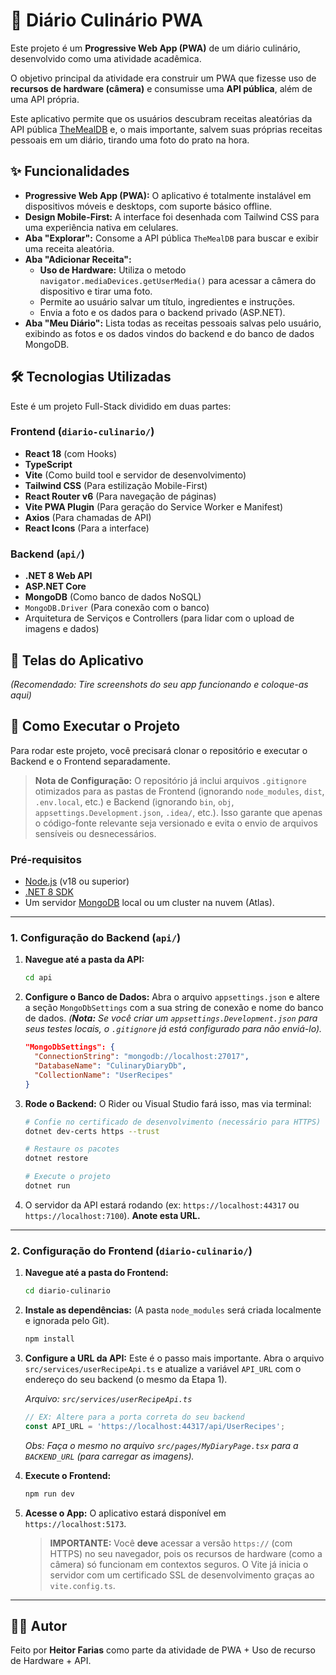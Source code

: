 # 📖 Diário Culinário PWA

Este projeto é um **Progressive Web App (PWA)** de um diário culinário, desenvolvido como uma atividade acadêmica.

O objetivo principal da atividade era construir um PWA que fizesse uso de **recursos de hardware (câmera)** e consumisse uma **API pública**, além de uma API própria.

Este aplicativo permite que os usuários descubram receitas aleatórias da API pública [TheMealDB](https://www.themealdb.com/api.php) e, o mais importante, salvem suas próprias receitas pessoais em um diário, tirando uma foto do prato na hora.

## ✨ Funcionalidades

* **Progressive Web App (PWA):** O aplicativo é totalmente instalável em dispositivos móveis e desktops, com suporte básico offline.
* **Design Mobile-First:** A interface foi desenhada com Tailwind CSS para uma experiência nativa em celulares.
* **Aba "Explorar":** Consome a API pública `TheMealDB` para buscar e exibir uma receita aleatória.
* **Aba "Adicionar Receita":**
    * **Uso de Hardware:** Utiliza o metodo `navigator.mediaDevices.getUserMedia()` para acessar a câmera do dispositivo e tirar uma foto.
    * Permite ao usuário salvar um título, ingredientes e instruções.
    * Envia a foto e os dados para o backend privado (ASP.NET).
* **Aba "Meu Diário":** Lista todas as receitas pessoais salvas pelo usuário, exibindo as fotos e os dados vindos do backend e do banco de dados MongoDB.

## 🛠️ Tecnologias Utilizadas

Este é um projeto Full-Stack dividido em duas partes:

### **Frontend (`diario-culinario/`)**

* **React 18** (com Hooks)
* **TypeScript**
* **Vite** (Como build tool e servidor de desenvolvimento)
* **Tailwind CSS** (Para estilização Mobile-First)
* **React Router v6** (Para navegação de páginas)
* **Vite PWA Plugin** (Para geração do Service Worker e Manifest)
* **Axios** (Para chamadas de API)
* **React Icons** (Para a interface)

### **Backend (`api/`)**

* **.NET 8 Web API**
* **ASP.NET Core**
* **MongoDB** (Como banco de dados NoSQL)
* `MongoDB.Driver` (Para conexão com o banco)
* Arquitetura de Serviços e Controllers (para lidar com o upload de imagens e dados)

## 📸 Telas do Aplicativo

*(Recomendado: Tire screenshots do seu app funcionando e coloque-as aqui)*

## 🚀 Como Executar o Projeto

Para rodar este projeto, você precisará clonar o repositório e executar o Backend e o Frontend separadamente.

> **Nota de Configuração:** O repositório já inclui arquivos `.gitignore` otimizados para as pastas de Frontend (ignorando `node_modules`, `dist`, `.env.local`, etc.) e Backend (ignorando `bin`, `obj`, `appsettings.Development.json`, `.idea/`, etc.). Isso garante que apenas o código-fonte relevante seja versionado e evita o envio de arquivos sensíveis ou desnecessários.

### Pré-requisitos

* [Node.js](https://nodejs.org/) (v18 ou superior)
* [.NET 8 SDK](https://dotnet.microsoft.com/en-us/download/dotnet/8.0)
* Um servidor [MongoDB](https://www.mongodb.com/try/download/community) local ou um cluster na nuvem (Atlas).

---

### 1. Configuração do Backend (`api/`)

1.  **Navegue até a pasta da API:**
    ```bash
    cd api
    ```

2.  **Configure o Banco de Dados:**
    Abra o arquivo `appsettings.json` e altere a seção `MongoDbSettings` com a sua string de conexão e nome do banco de dados.
    *(**Nota:** Se você criar um `appsettings.Development.json` para seus testes locais, o `.gitignore` já está configurado para não enviá-lo).*
    ```json
    "MongoDbSettings": {
      "ConnectionString": "mongodb://localhost:27017",
      "DatabaseName": "CulinaryDiaryDb",
      "CollectionName": "UserRecipes"
    }
    ```

3.  **Rode o Backend:**
    O Rider ou Visual Studio fará isso, mas via terminal:
    ```bash
    # Confie no certificado de desenvolvimento (necessário para HTTPS)
    dotnet dev-certs https --trust
    
    # Restaure os pacotes
    dotnet restore
    
    # Execute o projeto
    dotnet run
    ```

4.  O servidor da API estará rodando (ex: `https://localhost:44317` ou `https://localhost:7100`). **Anote esta URL.**

---

### 2. Configuração do Frontend (`diario-culinario/`)

1.  **Navegue até a pasta do Frontend:**
    ```bash
    cd diario-culinario
    ```

2.  **Instale as dependências:**
    (A pasta `node_modules` será criada localmente e ignorada pelo Git).
    ```bash
    npm install
    ```

3.  **Configure a URL da API:**
    Este é o passo mais importante. Abra o arquivo `src/services/userRecipeApi.ts` e atualize a variável `API_URL` com o endereço do seu backend (o mesmo da Etapa 1).

    *Arquivo: `src/services/userRecipeApi.ts`*
    ```typescript
    // EX: Altere para a porta correta do seu backend
    const API_URL = 'https://localhost:44317/api/UserRecipes'; 
    ```
    *Obs: Faça o mesmo no arquivo `src/pages/MyDiaryPage.tsx` para a `BACKEND_URL` (para carregar as imagens).*

4.  **Execute o Frontend:**
    ```bash
    npm run dev
    ```

5.  **Acesse o App:**
    O aplicativo estará disponível em `https://localhost:5173`.

    > **IMPORTANTE:** Você **deve** acessar a versão `https://` (com HTTPS) no seu navegador, pois os recursos de hardware (como a câmera) só funcionam em contextos seguros. O Vite já inicia o servidor com um certificado SSL de desenvolvimento graças ao `vite.config.ts`.

---

## 👨‍💻 Autor

Feito por **Heitor Farias** como parte da atividade de PWA + Uso de recurso de Hardware + API.
